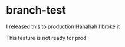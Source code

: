 # branch-test

I released this to production
Hahahah I broke it

This feature is not ready for prod
